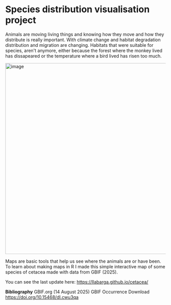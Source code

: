 # Species distribution visualisation project

Animals are moving living things and knowing how they move and how they distribute is really important. With climate change and habitat degradation distribution and migration are changing. Habitats that were suitable for species, aren't anymore, either because the forest where the monkey lived has dissapeared or  the temperature where a bird lived has risen too much.

<img width="600" height="600" alt="image" src="https://github.com/user-attachments/assets/3fc544b9-4427-46ef-9b1c-be401237e109" />


Maps are basic tools that help us see where the animals are or have been. To learn about making maps in R I made this simple interactive map of some species of cetacea made with data from GBIF (2025). 

You can see the last update here: https://llabarga.github.io/cetacea/

**Bibliography**
GBIF.org (14 August 2025) GBIF Occurrence Download  https://doi.org/10.15468/dl.cwu3qa
